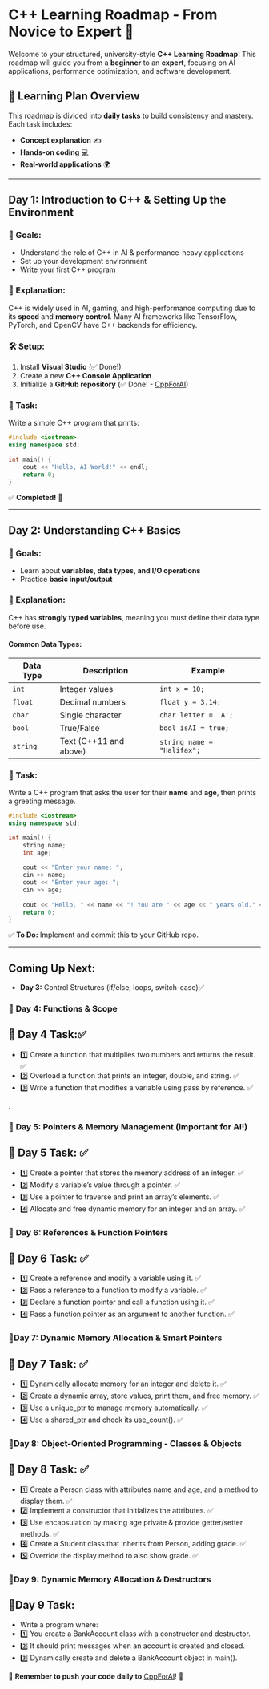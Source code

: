 # C++ Learning Roadmap - From Novice to Expert 🚀

Welcome to your structured, university-style **C++ Learning Roadmap**! This roadmap will guide you from a **beginner** to an **expert**, focusing on AI applications, performance optimization, and software development.

## **📌 Learning Plan Overview**
This roadmap is divided into **daily tasks** to build consistency and mastery. Each task includes:
- **Concept explanation** ✍️
- **Hands-on coding** 💻
- **Real-world applications** 🌍

---

## **Day 1: Introduction to C++ & Setting Up the Environment**
### **🎯 Goals:**
- Understand the role of C++ in AI & performance-heavy applications
- Set up your development environment
- Write your first C++ program

### **📖 Explanation:**
C++ is widely used in AI, gaming, and high-performance computing due to its **speed** and **memory control**. Many AI frameworks like TensorFlow, PyTorch, and OpenCV have C++ backends for efficiency.

### **🛠 Setup:**
1. Install **Visual Studio** (✅ Done!)
2. Create a new **C++ Console Application**
3. Initialize a **GitHub repository** (✅ Done! - [CppForAI](https://github.com/Hali57/CppForAI))

### **📝 Task:**
Write a simple C++ program that prints:
```cpp
#include <iostream>
using namespace std;

int main() {
    cout << "Hello, AI World!" << endl;
    return 0;
}
```
✅ **Completed!** 🎉

---

## **Day 2: Understanding C++ Basics**
### **🎯 Goals:**
- Learn about **variables, data types, and I/O operations**
- Practice **basic input/output**

### **📖 Explanation:**
C++ has **strongly typed variables**, meaning you must define their data type before use. 

#### **Common Data Types:**
| Data Type | Description | Example |
|-----------|-------------|---------|
| `int` | Integer values | `int x = 10;` |
| `float` | Decimal numbers | `float y = 3.14;` |
| `char` | Single character | `char letter = 'A';` |
| `bool` | True/False | `bool isAI = true;` |
| `string` | Text (C++11 and above) | `string name = "Halifax";` |

### **📝 Task:**
Write a C++ program that asks the user for their **name** and **age**, then prints a greeting message.
```cpp
#include <iostream>
using namespace std;

int main() {
    string name;
    int age;
    
    cout << "Enter your name: ";
    cin >> name;
    cout << "Enter your age: ";
    cin >> age;
    
    cout << "Hello, " << name << "! You are " << age << " years old." << endl;
    return 0;
}
```
✅ **To Do:** Implement and commit this to your GitHub repo.

---

## **Coming Up Next:**
- **Day 3:** Control Structures (if/else, loops, switch-case)✅

  
### 🔹 **Day 4:** Functions & Scope
## 📝 Day 4 Task:✅
- 1️⃣ Create a function that multiplies two numbers and returns the result. ✅
- 2️⃣ Overload a function that prints an integer, double, and string. ✅
- 3️⃣ Write a function that modifies a variable using pass by reference. ✅
  
.

### 🔹 **Day 5:** Pointers & Memory Management (important for AI!)

## 📝 **Day 5 Task:** ✅
- 1️⃣ Create a pointer that stores the memory address of an integer. ✅
- 2️⃣ Modify a variable’s value through a pointer. ✅
- 3️⃣ Use a pointer to traverse and print an array’s elements. ✅
- 4️⃣ Allocate and free dynamic memory for an integer and an array. ✅



### 🔹 **Day 6:** References & Function Pointers
## 📝 **Day 6 Task:** ✅
- 1️⃣ Create a reference and modify a variable using it. ✅
- 2️⃣ Pass a reference to a function to modify a variable. ✅
- 3️⃣ Declare a function pointer and call a function using it. ✅
- 4️⃣ Pass a function pointer as an argument to another function. ✅

  

### 🔹**Day 7:**  Dynamic Memory Allocation & Smart Pointers
## 📝 **Day 7 Task:** ✅
- 1️⃣ Dynamically allocate memory for an integer and delete it. ✅
- 2️⃣ Create a dynamic array, store values, print them, and free memory. ✅
- 3️⃣ Use a unique_ptr to manage memory automatically. ✅
- 4️⃣ Use a shared_ptr and check its use_count(). ✅

### 🔹**Day 8:** Object-Oriented Programming - Classes & Objects
## 📝 **Day 8 Task:** ✅
- 1️⃣ Create a Person class with attributes name and age, and a method to display them. ✅
- 2️⃣ Implement a constructor that initializes the attributes. ✅
- 3️⃣ Use encapsulation by making age private & provide getter/setter methods. ✅
- 4️⃣ Create a Student class that inherits from Person, adding grade. ✅
- 5️⃣ Override the display method to also show grade. ✅

### 🔹**Day 9:** Dynamic Memory Allocation & Destructors
## 🎯**Day 9 Task:**
- Write a program where:
- 1️⃣ You create a BankAccount class with a constructor and destructor.
- 2️⃣ It should print messages when an account is created and closed.
- 3️⃣ Dynamically create and delete a BankAccount object in main().
  
📌 **Remember to push your code daily to** [CppForAI](https://github.com/Hali57/CppForAI)! 🚀
